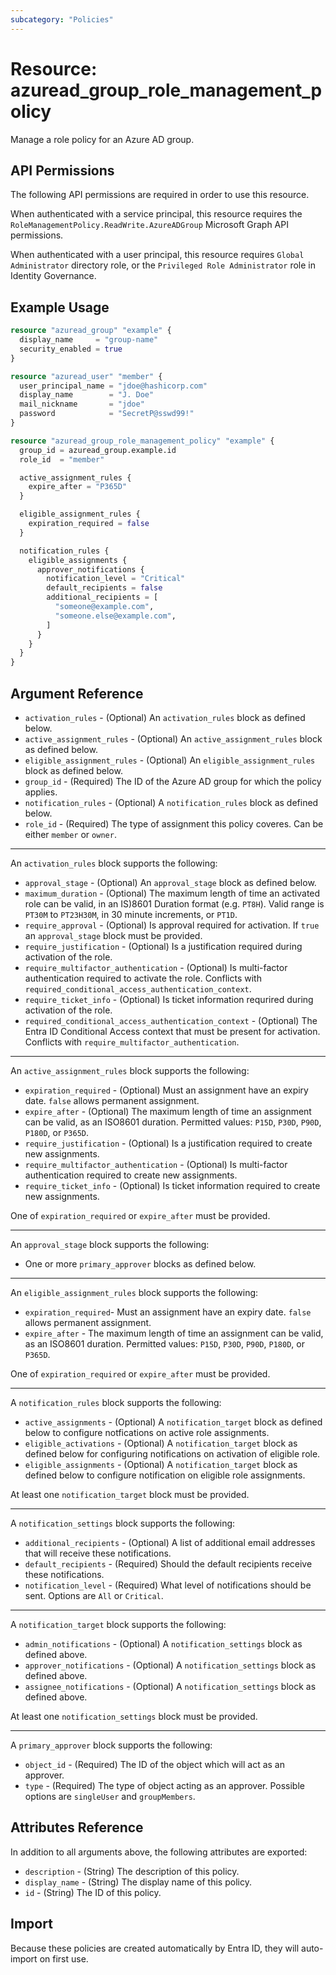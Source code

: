 ```yaml
---
subcategory: "Policies"
---
```


# Resource: azuread_group_role_management_policy

Manage a role policy for an Azure AD group.

## API Permissions

The following API permissions are required in order to use this resource.

When authenticated with a service principal, this resource requires the `RoleManagementPolicy.ReadWrite.AzureADGroup` Microsoft Graph API permissions.

When authenticated with a user principal, this resource requires `Global Administrator` directory role, or the `Privileged Role Administrator` role in Identity Governance.

## Example Usage

```terraform
resource "azuread_group" "example" {
  display_name     = "group-name"
  security_enabled = true
}

resource "azuread_user" "member" {
  user_principal_name = "jdoe@hashicorp.com"
  display_name        = "J. Doe"
  mail_nickname       = "jdoe"
  password            = "SecretP@sswd99!"
}

resource "azuread_group_role_management_policy" "example" {
  group_id = azuread_group.example.id
  role_id  = "member"

  active_assignment_rules {
    expire_after = "P365D"
  }

  eligible_assignment_rules {
    expiration_required = false
  }

  notification_rules {
    eligible_assignments {
      approver_notifications {
        notification_level = "Critical"
        default_recipients = false
        additional_recipients = [
          "someone@example.com",
          "someone.else@example.com",
        ]
      }
    }
  }
}
```

## Argument Reference

- `activation_rules` - (Optional) An `activation_rules` block as defined below.
- `active_assignment_rules` - (Optional) An `active_assignment_rules` block as defined below.
- `eligible_assignment_rules` - (Optional) An `eligible_assignment_rules` block as defined below.
- `group_id` - (Required) The ID of the Azure AD group for which the policy applies.
- `notification_rules` - (Optional) A `notification_rules` block as defined below.
- `role_id` - (Required) The type of assignment this policy coveres. Can be either `member` or `owner`.

---

An `activation_rules` block supports the following:

- `approval_stage` - (Optional) An `approval_stage` block as defined below.
- `maximum_duration` - (Optional) The maximum length of time an activated role can be valid, in an IS)8601 Duration format (e.g. `PT8H`). Valid range is `PT30M` to `PT23H30M`, in 30 minute increments, or `PT1D`.
- `require_approval` - (Optional) Is approval required for activation. If `true` an `approval_stage` block must be provided.
- `require_justification` - (Optional) Is a justification required during activation of the role.
- `require_multifactor_authentication` - (Optional) Is multi-factor authentication required to activate the role. Conflicts with `required_conditional_access_authentication_context`.
- `require_ticket_info` - (Optional) Is ticket information requrired during activation of the role.
- `required_conditional_access_authentication_context` - (Optional) The Entra ID Conditional Access context that must be present for activation. Conflicts with `require_multifactor_authentication`.

---

An `active_assignment_rules` block supports the following:

- `expiration_required` - (Optional) Must an assignment have an expiry date. `false` allows permanent assignment.
- `expire_after` - (Optional) The maximum length of time an assignment can be valid, as an ISO8601 duration. Permitted values: `P15D`, `P30D`, `P90D`, `P180D`, or `P365D`.
- `require_justification` - (Optional) Is a justification required to create new assignments.
- `require_multifactor_authentication` - (Optional) Is multi-factor authentication required to create new assignments.
- `require_ticket_info` - (Optional) Is ticket information required to create new assignments.

One of `expiration_required` or `expire_after` must be provided.

---

An `approval_stage` block supports the following:

- One or more `primary_approver` blocks as defined below.

---

An `eligible_assignment_rules` block supports the following:

- `expiration_required`- Must an assignment have an expiry date. `false` allows permanent assignment.
- `expire_after` - The maximum length of time an assignment can be valid, as an ISO8601 duration. Permitted values: `P15D`, `P30D`, `P90D`, `P180D`, or `P365D`.

One of `expiration_required` or `expire_after` must be provided.

---

A `notification_rules` block supports the following:

- `active_assignments` - (Optional) A `notification_target` block as defined below to configure notfications on active role assignments.
- `eligible_activations` - (Optional) A `notification_target` block as defined below for configuring notifications on activation of eligible role.
- `eligible_assignments` - (Optional) A `notification_target` block as defined below to configure notification on eligible role assignments.

At least one `notification_target` block must be provided.

---

A `notification_settings` block supports the following:

- `additional_recipients` - (Optional) A list of additional email addresses that will receive these notifications.
- `default_recipients` - (Required) Should the default recipients receive these notifications.
- `notification_level` - (Required) What level of notifications should be sent. Options are `All` or `Critical`.

---

A `notification_target` block supports the following:

- `admin_notifications` - (Optional) A `notification_settings` block as defined above.
- `approver_notifications` - (Optional) A `notification_settings` block as defined above.
- `assignee_notifications` - (Optional) A `notification_settings` block as defined above.

At least one `notification_settings` block must be provided.

---

A `primary_approver` block supports the following:

- `object_id` - (Required) The ID of the object which will act as an approver.
- `type` - (Required) The type of object acting as an approver. Possible options are `singleUser` and `groupMembers`.

## Attributes Reference

In addition to all arguments above, the following attributes are exported:

- `description` - (String) The description of this policy.
- `display_name` - (String) The display name of this policy.
- `id` - (String) The ID of this policy.

## Import

Because these policies are created automatically by Entra ID, they will auto-import on first use.

